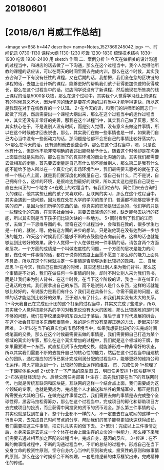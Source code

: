 # 20180601

# [2018/6/1 肖威工作总结]
<image w=858 h=447 describe= name=Notes_1527869245042.jpg>
一、时间记录
0730-1130 课程大纲
1130-1230 吃饭
1230-1830 梳理技术结构
1830-1930 吃饭
1930-2400 用 sketch 作图
二、案例分析
1+今天在做相关的设计沟通的过程当中，和进店的话去做了一下沟通，那么在这个过程当中，我个人觉得他所教的课程的话应该，可以在两天的时间里面去完成内训，那么在这个时候，其实我去咨询了一下有没有任性的课程，又在后期的话，我想把，我们全在您的区块链的课程的话，去加上设计新的课程，能够更好的帮助我们孩子获得更加快速的获得成长，那么在这个过程当中的话，进店同学说没有了新课程，然后他现在所售卖的线上课程的话是5000多块钱，那么在这个过程中，其实我个人觉得学习线上的课程有的时候意义不大，因为学习的话还是要在沟通的过程当中才能学得更快，所以这是我现在对于在线教育的一个认知。
2+在今天的话，和我们的讲师团的同志们一起做了沟通，然后需要出一个课程大纲出来，那么在这个过程当中的运作过程当中，其实还没有非常好的完善，那我在这个过程当中，其实我自己做了反思，那么其实核心在于，不是说别人没有时间，而是别人觉得，没有意义去做这件事情，所以在这个时候他才回去脱也，那么，其实我们在做一些事情也是一样，如果我们自己内心当中没有一些驱动力的话，那问题是他都不会把自己的事情比较好落实的。
3+那么在今天的话，还有通知他去谈些合作，那么在这个过程当中，嗯，只是说他有什么，但是他不能非常明确的表述出能够给予什么，随着这个时候却是在沟通上面显示就是失败的，那么在当下的真实环境的商业化沟通的话，其实我们都需要去做相互的衡量，首先要去衡量是自己有什么能不能给别人，那么第二是我有什么能不能给予他人所以在一个真实化的市场环境当中，我们最需要去思考的就在于这样一个核心点上面，就是我们要深度化的衡量自己，饿自己有什么，而不是说，自己拥有什么，这样的环境，是很难达到最好的效果，所以其实这也是我自己现在一直在去纠正的一个地方
4+在晚上的过程当中，有我们过去的，同仁们来去咨询相关的课程，他其实想让他的孩子来喜欢称，互联网的实习，那么在这个过程当中，其实会遇到一些问题，因为现在处在大学的学习的孩子们，普遍都不能够应等于真实的资产，是因为他们所学的东西的话，你真实的职场是很遥远的，他们学的只是一些理论化的东西，在真实社会当中，需要去做咨询的时候，缺乏能够去执行的技能，所以其实则是当下孩子们比较欠缺的一些地方。
5+同时看到了我们的江同学，去做了一下思维导图的书，里奇在这个过程当中，会和我在教的，很多学生也是一样的，就说，嗯，他有这方面的进步的想法，只是说他现在没有达到进一步想法的能力，昨天这个时候我们只能够不断的去鼓励他去向前前进，这样的话也就能够达到比较好的效果。我个人觉得一个人在做任何一件事情的话，请包含两个方面和层次，一个方面的成绩是一个叫做态度性的问题，一个方面的层次是能力的问题，做任何一件事情的话，都在于说你的态度上面愿不愿意？那么你的能力上面具不具备，所以在这个时候就决定一件事情是否能够达到比较好的效果。
三、自我反思
1+在今天，我自己在做沟通的时候，其实还想让别人来为我们背书，那么这个事情是不对的，我们在做任何一件事情的时候，却时不时让别人来为我们背书，而是让我们来为别人背书，在这个时候，在当下这个阶段的话，我也一直在纠正自己说话的方式。我们要拿出自己的东西，而不是说别人是什么东西，这样的话就能够比较好的，有说服力是我们有什么？我们现在具备什么，你需不需要的问题，这样的话才能达到比较好的效果，至于别人有了什么，和我们其实没有太大的关系。
2+今天我自己在完成设计图的这个打磨的过程当中，其实又完成了些进步，所以其实我个人觉得技能体系的学习对我来说没有太大的困难，那么比较困难的是时间不够的问题，我们在学校里面学的东西太过于落后，落后于当下时代发展的树会，在这个社会其实很多东西都很简单，难的是你有没有掌握正确的方法，走起来非常困难。
3+所以在当下的真实化的市场环境当中，如果我想要比较好的去完成时间或笔画的交换，那么在这个时候最需要去做的事情是，我们需要把自己打造为某个领域的真实的专家，那么在这个真实增加的过程中，我们就是这个领域的王牌，你如果需要建一个东西，就直接用货币去完成交换，就能够形成一种非常好的状态，所以其实我们需要不断的去提升自己的核心性的能力，然后在这个过程当中组建核心的团队，通过相应的货币已累计完成利润分配的过程当中，能够更好的维持公司化运作，降火才能达到一个，比较好的商业运作的维度。
四、完成任务
1+梳理了一下课程体系大纲
2+优化了一下产品的原型图
五、明日任务安排
1+区块链学习
2+布洛克财经活动
六、后续公司任务部署
1+生存：首先我们要在当下的互联网时代，也就是传统互联网和区块链，互联网的这样一个结合点上面，我们需要成为这个领域的专家，也就是要成为，完成整个人才输送和培养的黄埔军校，那正是我们所需要去大城的目标，在做完这件事情之后，我们需要去做的事情是去完成整个全球性得，黑客马拉松得筹办，那么在这个过程当中，完成项目的孵化和帮助项目方去完成项目的投资，而且获得中间投资的货币的货币现金。那么第三件事情的话，其实也就是找到在当下，整个行业都不一样的人，不一定要去在互联网的这样一个行当中来，去完成自己时间节点的分享，帮助我们的孩子能够更加快速获得成长，我们需要把这三件事情，把它扎扎实实的做下去。
2+繁衍：完成以上三件事情之后，本身来说是去完成一个个体在社会上面生存的立命的一种能力，那么接下来我们需要去通过相互加之匹配的过程当中，完成自身，基因的反应。
3+传递：在不断的做事情过程中，不断的沟通过程当中，不断的总结的过程中，形成自己在当下安身立命的投资性原则，坚守自身内心当中的原则和完成，投资性的原则和做事情的原则，那么在这个时候都会不断梳理，一套思维逻辑的体系框架出来，完成精神化的传递。

